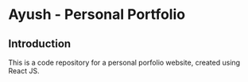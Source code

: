 # Ayush - Personal Portfolio 

## Introduction
This is a code repository for a personal porfolio website, created using React JS.

